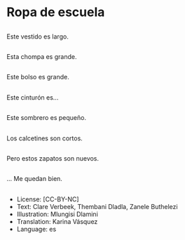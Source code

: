 # Ropa de escuela

##
Este vestido es largo.

##
Esta chompa es grande.

##
Este bolso es grande.

##
Este cinturón es...

##
Este sombrero es pequeño.

##
Los calcetines son cortos.

##
Pero estos zapatos son nuevos.

##
... Me quedan bien.

##
* License: [CC-BY-NC]
* Text: Clare Verbeek, Thembani Dladla, Zanele Buthelezi
* Illustration: Mlungisi Dlamini
* Translation: Karina Vásquez
* Language: es

